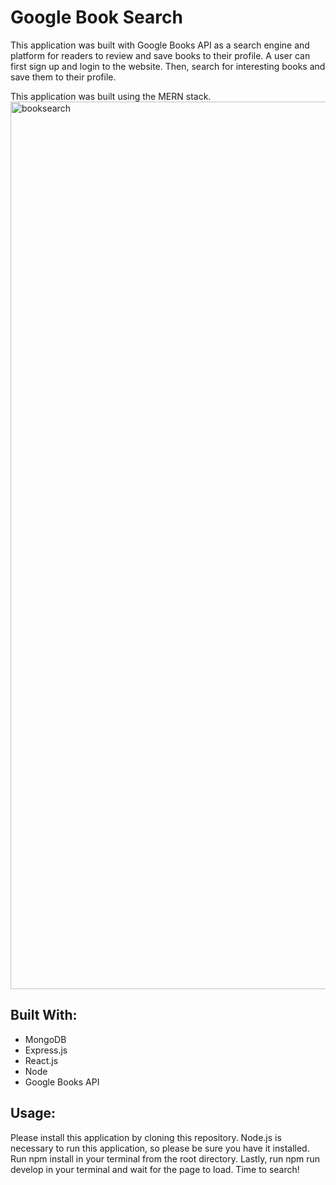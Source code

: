 # Google Book Search
This application was built with Google Books API as a search engine and platform for readers to review and save books to their profile. A user can first sign up and login to the website. Then, search for interesting books and save them to their profile. 

This application was built using the MERN stack. 
<img width="1420" alt="booksearch" src="https://user-images.githubusercontent.com/105761973/199857049-5df6d1a4-ea27-4f15-8eb4-09d7f38e2fa4.png">

## Built With: 
- MongoDB
- Express.js
- React.js
- Node
- Google Books API

## Usage: 
Please install this application by cloning this repository. Node.js is necessary to run this application, so please be sure you have it installed. 
Run npm install in your terminal from the root directory. 
Lastly, run npm run develop in your terminal and wait for the page to load. Time to search! 
